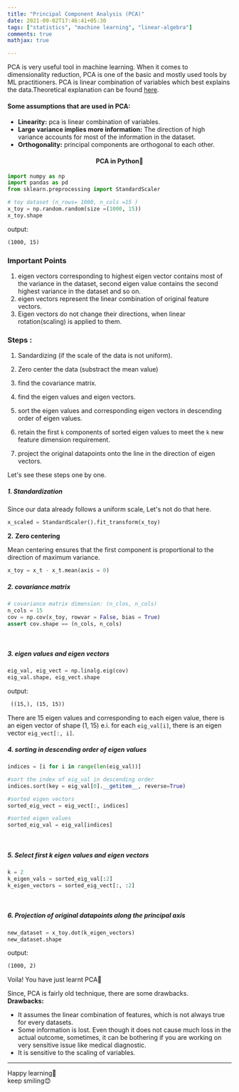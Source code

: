 ```yaml
---
title: "Principal Component Analysis (PCA)"
date: 2021-09-02T17:46:41+05:30
tags: ["statistics", "machine learning", "linear-algebra"]
comments: true
mathjax: true

---
```



PCA is very useful tool in machine learning. When it comes to dimensionality reduction, PCA is one of the basic and mostly used tools by ML practitioners. PCA is linear combination of variables which best explains the data.Theoretical explanation can be found [here](https://en.wikipedia.org/wiki/Principal_component_analysis).

#### Some assumptions that are used in PCA:
* __Linearity:__  pca is linear combination of variables.
* __Large variance implies more information:__ The direction of high variance accounts for most of the information in the dataset.
* __Orthogonality:__ principal components are orthogonal to each other.

<div style="text-align: center;"><h4>PCA in Python🐍</h4></div>

```python
import numpy as np
import pandas as pd
from sklearn.preprocessing import StandardScaler
```

```python
# toy dataset (n_rows= 1000, n_cols =15 )
x_toy = np.random.random(size =(1000, 15))
x_toy.shape
```
output:
```txt
(1000, 15)
```



### Important Points

1. eigen vectors corresponding to highest eigen vector
contains most of the variance in the dataset, second eigen value contains the second highest variance in the dataset and so on.
2. eigen vectors represent the linear combination of original feature vectors.
3. Eigen vectors do not change their directions, when linear rotation(scaling) is applied to them.
   

### Steps :
1. Sandardizing (if the scale of the data is not uniform).

2. Zero center the data (substract the mean value)

3. find the covariance matrix.

4. find the eigen values and eigen vectors.

5. sort the eigen values and corresponding eigen vectors in descending order of eigen values.

6. retain the first `k` components of sorted eigen values to meet the `k` new feature dimension requirement.

7. project the original datapoints onto the line in the direction of eigen vectors.

  

Let's see these steps one by one.
##### 1. Standardization

Since our data already follows a uniform scale, Let's not do that here.

```python
x_scaled = StandardScaler().fit_transform(x_toy) 
```
**2.** **Zero centering**

 Mean centering ensures that the first component is proportional to the direction of maximum variance.

```python
x_toy = x_t - x_t.mean(axis = 0)
```





##### 2. covariance matrix


```python
# covariance matrix dimension: (n_clos, n_cols)
n_cols = 15
cov = np.cov(x_toy, rowvar = False, bias = True)
assert cov.shape == (n_cols, n_cols)
```
<br>

##### 3. eigen values and eigen vectors


```python
eig_val, eig_vect = np.linalg.eig(cov)
eig_val.shape, eig_vect.shape
```
output:
```txt
 ((15,), (15, 15))
```


There are 15 eigen values and corresponding to each eigen value, there is an eigen vector of shape (1, 15) e.i. for each `eig_val[i]`, there is an eigen vector `eig_vect[:, i]`.
<br>

##### 4. sorting in descending order of eigen values


```python
indices = [i for i in range(len(eig_val))]

#sort the index of eig_val in descending order
indices.sort(key = eig_val[0].__getitem__, reverse=True)

#sorted eigen vectors
sorted_eig_vect = eig_vect[:, indices]

#sorted eigen values
sorted_eig_val = eig_val[indices]
```
<br>

##### 5. Select first k eigen values and eigen vectors


```python
k = 2
k_eigen_vals = sorted_eig_val[:2]
k_eigen_vectors = sorted_eig_vect[:, :2]
```
<br>

##### 6. Projection of original datapoints along the principal axis
```python
new_dataset = x_toy.dot(k_eigen_vectors)
new_dataset.shape
```
output:
```txt
(1000, 2)
```
Voila! You have just learnt PCA🥳


Since, PCA is fairly old technique, there are some drawbacks.\
__Drawbacks:__
* It assumes the linear combination of features, which is not always true for every datasets.
* Some information is lost. Even though it does not cause much loss in the actual outcome, sometimes, it can be bothering if you are working on very sensitive issue like medical diagnostic.
* It is sensitive to the scaling of variables.
---
Happy learning📖\
keep smiling😊